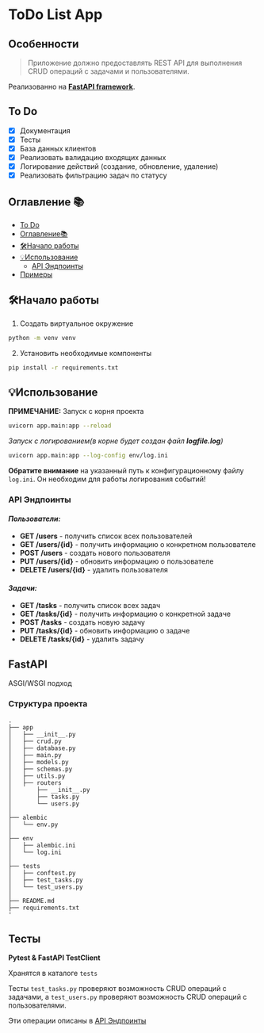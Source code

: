 # ToDo List App

## Особенности

>Приложение должно предоставлять REST API для выполнения CRUD операций с задачами и пользователями.

Реализованно на **[FastAPI framework](https://pypi.org/project/fastapi/)**.

## To Do

- [x] Документация
- [x] Тесты
- [x] База данных клиентов
- [x] Реализовать валидацию входящих данных
- [x] Логирование действий (создание, обновление, удаление)
- [x] Реализовать фильтрацию задач по статусу

## Оглавление 📚
- [To Do](#to-do)
- [Оглавление📚](#оглавление-)
- [🛠️Начало работы](#️начало-работы)
- [💡Использование](#использование)
    - [API Эндпоинты](#api-эндпоинты)
- [Примеры](#примеры)

## 🛠️Начало работы
1. Создать виртуальное окружение
```bash
python -m venv venv
```
2. Установить необходимые компоненты
```bash
pip install -r requirements.txt
```

## 💡Использование
**ПРИМЕЧАНИЕ:** Запуск с корня проекта
```bash
uvicorn app.main:app --reload
```

*Запуск с логированием(в корне будет создан файл **logfile.log**)*
```bash
uvicorn app.main:app --log-config env/log.ini
```
**Обратите внимание** на указанный путь к конфигурационному файлу `log.ini`. Он необходим для работы логирования событий!

### API Эндпоинты

#### *Пользователи:*
- **GET /users** - получить список всех пользователей
- **GET /users/{id}** - получить информацию о конкретном пользователе
- **POST /users** - создать нового пользователя
- **PUT /users/{id}** - обновить информацию о пользователе
- **DELETE /users/{id}** - удалить пользователя

#### *Задачи:*
- **GET /tasks** - получить список всех задач
- **GET /tasks/{id}** - получить информацию о конкретной задаче
- **POST /tasks** - создать новую задачу
- **PUT /tasks/{id}** - обновить информацию о задаче
- **DELETE /tasks/{id}** - удалить задачу

## FastAPI

ASGI/WSGI подход
### Структура проекта 
```
.
├── app
│   ├── __init__.py
│   ├── crud.py
│   ├── database.py
│   ├── main.py
│   ├── models.py 
│   ├── schemas.py 
│   ├── utils.py
│   ├── routers
│       ├── __init__.py
│       ├── tasks.py
│       └── users.py
│
├── alembic
│   └── env.py
│
├── env
│   ├── alembic.ini
│   └── log.ini
│
├── tests
│   ├── conftest.py
│   ├── test_tasks.py
│   └── test_users.py
│   
├── README.md
├── requirements.txt  
'     
```
## Тесты 
**Pytest & FastAPI TestClient** 

Хранятся в каталоге `tests`

Тесты `test_tasks.py` проверяют возможность CRUD операций с задачами, а `test_users.py` проверяют возможность CRUD операций с пользователями. 

Эти операции описаны в [API Эндпоинты](#api-эндпоинты)

